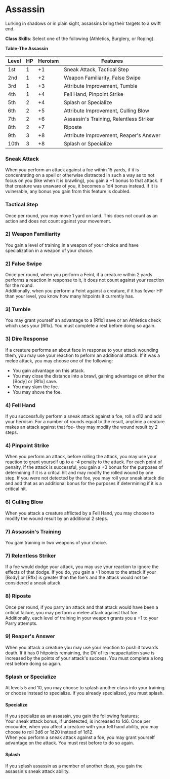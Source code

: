 # Assassin
Lurking in shadows or in plain sight, assassins bring their targets to a swift end. 

**Class Skills**: Select one of the following (Athletics, Burglery, or Roping).

**Table-The Assassin**

| Level | HP | Heroism  | Features                                          |
|-------|----|----------|---------------------------------------------------|
| 1st   | 1  |    +1    | Sneak Attack, Tactical Step                       |
| 2nd   | 1  |    +2    | Weapon Familiarity, False Swipe                   |
| 3rd   | 1  |    +3    | Attribute Improvement, Tumble                     |
| 4th   | 1  |    +4    | Fell Hand, Pinpoint Strike                        |
| 5th   | 2  |    +4    | Splash or Specialize                              |
| 6th   | 2  |    +5    | Attribute Improvement, Culling Blow               |
| 7th   | 2  |    +6    | Assassin's Training, Relentless Striker           |
| 8th   | 2  |    +7    | Riposte                                           |
| 9th   | 3  |    +8    | Attribute Improvement, Reaper's Answer            |
| 10th  | 3  |    +8    | Splash or Specialize                              |


### Sneak Attack
When you perform an attack against a foe within 15 yards, if it is concentrating on a spell or otherwise distracted in such a way as to not focus on you (like when it is brawling), you gain a +1 bonus to that attack. If that creature was unaware of you, it becomes a 1d4 bonus instead. If it is vulnerable, any bonus you gain from this feature is doubled.

### Tactical Step
Once per round, you may move 1 yard on land. This does not count as an action and does not count against your movement.

### 2) Weapon Familiarity
You gain a level of training in a weapon of your choice and have specialization in a weapon of your choice.

### 2) False Swipe
Once per round, when you perform a Feint, if a creature within 2 yards performs a reaction in response to it, it does not count against your reaction for the round.  
Additionally, when you perform a Feint against a creature, if it has fewer HP than your level, you know how many hitpoints it currently has.

### 3) Tumble
You may grant yourself an advantage to a [Rflx] save or an Athletics check which uses your [Rflx]. You must complete a rest before doing so again.

### 3) Dire Response
If a creature performs an about face in response to your attack wounding them, you may use your reaction to peform an additional attack. If it was a melee attack, you may choose one of the following:
* You gain advantage on this attack.
* You may close the distance into a brawl, gaining advantage on either the [Body] or [Rflx] save.
* You may slam the foe.
* You may shove the foe.

### 4) Fell Hand
If you successfully perform a sneak attack against a foe, roll a d12 and add your heroism. For a number of rounds equal to the result, anytime a creature makes an attack against that foe- they may modify the wound result by 2 steps.

### 4) Pinpoint Strike
When you perform an attack, before rolling the attack, you may use your reaction to grant yourself up to a -4 penalty to the attack. For each point of penalty, if the attack is successful, you gain a +3 bonus for the purposes of determining if it is a critcal hit and may modify the rolled wound by one step. If you were not detected by the foe, you may roll your sneak attack die and add that as an additional bonus for the purposes if determining if it is a critical hit.

### 6) Culling Blow
When you attack a creature afflicted by a Fell Hand, you may choose to modify the wound result by an additional 2 steps.

### 7) Assassin's Training
You gain training in two weapons of your choice.

### 7) Relentless Striker
If a foe would dodge your attack, you may use your reaction to ignore the effects of that dodge. If you do, you gain a +1 bonus to the attack if your [Body] or [Rflx] is greater than the foe's and the attack would not be considered a sneak attack.

### 8) Riposte
Once per round, if you parry an attack and that attack would have been a critical failure, you may perform a melee attack against that foe.  
Additionally, each level of training in your weapon grants you a +1 to your Parry attempts.

### 9) Reaper's Answer
When you attack a creature you may use your reaction to push it towards death. If it has 0 hitpoints remaining, the DV of its incapacitation save is increased by the points of your attack's success. You must complete a long rest before doing so again.

### Splash or Specialize
At levels 5 and 10, you may choose to splash another class into your training or choose instead to specialize. If you already specialized, you must splash.

#### Specialize
If you specialize as an assassin, you gain the following features;  
Your sneak attack bonus, if undetected, is increased to 1d6. 
Once per encounter, when you affect a creature with your fell hand ability, you may choose to roll 3d6 or 1d20 instead of 1d12.  
When you perform a sneak attack against a foe, you may grant yourself advantage on the attack. You must rest before to do so again.

#### Splash
If you splash assassin as a member of another class, you gain the assassin's sneak attack ability.
